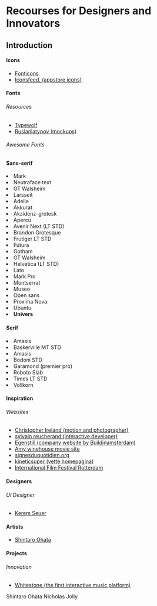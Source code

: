 <h1>Recourses for Designers and Innovators</h1>
<h2>Introduction</h2>
<p></p>

<h4>Icons</h4>
<ul>
<li><a href="https://fonticons.com/sets">Fonticons</a></li>
<li><a href="http://www.iconsfeed.com">Iconsfeed. (appstore icons)</a></li>
</ul>

<h4>Fonts</h4>
<h6>Resources</h6>
<ul>
<li><a href="https://www.typewolf.com">Typewolf</a></li>
<li><a href="https://dribbble.com/ruslanlatypov"> Ruslanlatypov (mockups) </a></li>
</ul>
<h6>Awesome Fonts</h6>
<h4>Sans-serif</h4>
<li>Mark</li>
<li>Neutraface text</li>
<li>GT Walsheim</li>
<li>Larsseit</li>
<li>Adelle</li>
<li>Akkurat</li>
<li>Akzidenz-grotesk </li>
<li>Apercu</li>
<li>Avenir Next (LT STD)</li>
<li>Brandon Grotesque</li>
<li>Frutiger LT STD</li>
<li>Futura</li>
<li>Gotham</li>
<li>GT Walsheim</li>
<li>Helvetica (LT STD)</li>
<li>Lato</li>
<li>Mark Pro</li>
<li>Montserrat</li>
<li>Museo</li>
<li>Open sans</li>
<li>Proxima Nova</li>
<li>Ubuntu</li>
<li><b>Univers</b></li>


<h4>Serif</h4>
<li>Amasis</li>
<li>Baskerville MT STD</li>
<li>Amasis</li>
<li>Bodoni STD</li>
<li>Garamond (premier pro)</li>
<li>Roboto Slab</li>
<li>Times LT STD</li>
<li>Vollkorn</li>


<h4>Inspiration</h4>
<h6>Websites</h6>
<ul>
<li><a href="http://christopherireland.net/motion/canon-light-awards">Christopher Ireland (motion and photographer)</a></li>
<li><a href="http://www.sylvainreucherand.fr">sylvain reucherand (interactive developer)</a></li>
<li><a href="http://www.eginstill.com">Egenstill (company website by Buildinamsterdam) </a></li>
<li><a href="http://www.amy-movie.com/triumph"> Amy winehouse movie site </a></li>
<li><a href="http://www.signesduquotidien.org/a-propos/
">signesduquotidien.org</a></li>
<li><a href="https://www.kineticsuper.com.au/personal
"> kineticsuper (vette homepagina) </a></li>
<li><a href="https://www.iffr.com/
"> International Film Festival Rotterdam </a></li>

</ul>
<h4>Designers</h4>
<h6>UI Designer</h6>
<ul>
<li><a href="https://dribbble.com/kerem">Kerem Seuer</a></li>
</ul>

</ul>
<h4>Artists</h4>
<ul>
<li><a href="http://yukari-art.jp/en/shintaro_ohata_en">Shintaro Ohata</a></li>
</ul>

</ul>
<h4>Projects</h4>
<h6>Innovation</h6>
<ul>
<li><a href="https://www.kickstarter.com/projects/whitestonemusic/this-is-what-music-will-look-like-in-the-future">Whitestone (the first interactive music platform)</a></li>
</ul>

Shintaro Ohata
Nicholas Jolly

